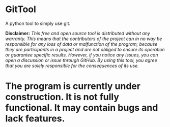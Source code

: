 # GitTool
A python tool to simply use git.

**Disclaimer:** _This free and open source tool is distributed without any warranty. This means that the contributors of the project can in no way be responsible for any loss of data or malfunction of the program; because they are participants in a project and are not obliged to ensure its operation or guarantee specific results. However, if you notice any issues, you can open a discussion or issue through GitHub. By using this tool, you agree that you are solely responsible for the consequences of its use._

# The program is currently under construction.  It is not fully functional.  It may contain bugs and lack features.

